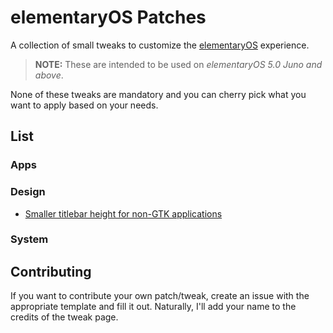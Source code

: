 # elementaryOS Patches
A collection of small tweaks to customize the [elementaryOS](https://elementary.io/) experience.

> __NOTE:__ These are intended to be used on _elementaryOS 5.0 Juno and above_.

None of these tweaks are mandatory and you can cherry pick what you want to apply based on your needs.

## List

### Apps

### Design

- [Smaller titlebar height for non-GTK applications](smaller_titlebar_for_non-gtk_applications)

### System

## Contributing

If you want to contribute your own patch/tweak, create an issue with the appropriate template and fill it out. Naturally, I'll add your name to the credits of the tweak page.